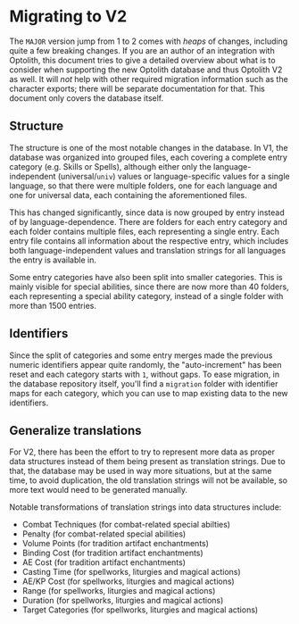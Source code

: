 # Migrating to V2

The `MAJOR` version jump from 1 to 2 comes with *heaps* of changes, including quite a few breaking changes. If you are an author of an integration with Optolith, this document tries to give a detailed overview about what is to consider when supporting the new Optolith database and thus Optolith V2 as well. It will *not* help with other required migration information such as the character exports; there will be separate documentation for that. This document only covers the database itself.

## Structure

The structure is one of the most notable changes in the database. In V1, the database was organized into grouped files, each covering a complete entry category (e.g. Skills or Spells), although either only the language-independent (universal/`univ`) values or language-specific values for a single language, so that there were multiple folders, one for each language and one for universal data, each containing the aforementioned files.

This has changed significantly, since data is now grouped by entry instead of by language-dependence. There are folders for each entry category and each folder contains multiple files, each representing a single entry. Each entry file contains all information about the respective entry, which includes both language-independent values and translation strings for all languages the entry is available in.

Some entry categories have also been split into smaller categories. This is mainly visible for special abilities, since there are now more than 40 folders, each representing a special ability category, instead of a single folder with more than 1500 entries.

## Identifiers

Since the split of categories and some entry merges made the previous numeric identifiers appear quite randomly, the "auto-increment" has been reset and each category starts with `1`, without gaps. To ease migration, in the database repository itself, you'll find a `migration` folder with identifier maps for each category, which you can use to map existing data to the new identifiers.

## Generalize translations

For V2, there has been the effort to try to represent more data as proper data structures instead of them being present as translation strings. Due to that, the database may be used in way more situations, but at the same time, to avoid duplication, the old translation strings will not be available, so more text would need to be generated manually.

Notable transformations of translation strings into data structures include:

- Combat Techniques (for combat-related special abilties)
- Penalty (for combat-related special abilities)
- Volume Points (for tradition artifact enchantments)
- Binding Cost (for tradition artifact enchantments)
- AE Cost (for tradition artifact enchantments)
- Casting Time (for spellworks, liturgies and magical actions)
- AE/KP Cost (for spellworks, liturgies and magical actions)
- Range (for spellworks, liturgies and magical actions)
- Duration (for spellworks, liturgies and magical actions)
- Target Categories (for spellworks, liturgies and magical actions)
